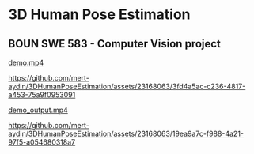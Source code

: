 # 3D Human Pose Estimation

## BOUN SWE 583 - Computer Vision project


[demo.mp4](./demo.mp4)

https://github.com/mert-aydin/3DHumanPoseEstimation/assets/23168063/3fd4a5ac-c236-4817-a453-75a9f0953091

[demo_output.mp4](./demo_output.mp4)

https://github.com/mert-aydin/3DHumanPoseEstimation/assets/23168063/19ea9a7c-f988-4a21-97f5-a054680318a7
